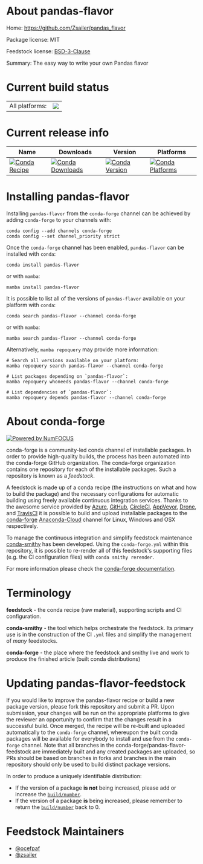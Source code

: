 About pandas-flavor
===================

Home: https://github.com/Zsailer/pandas_flavor

Package license: MIT

Feedstock license: [BSD-3-Clause](https://github.com/conda-forge/pandas_flavor-feedstock/blob/main/LICENSE.txt)

Summary: The easy way to write your own Pandas flavor

Current build status
====================


<table><tr><td>All platforms:</td>
    <td>
      <a href="https://dev.azure.com/conda-forge/feedstock-builds/_build/latest?definitionId=4788&branchName=main">
        <img src="https://dev.azure.com/conda-forge/feedstock-builds/_apis/build/status/pandas_flavor-feedstock?branchName=main">
      </a>
    </td>
  </tr>
</table>

Current release info
====================

| Name | Downloads | Version | Platforms |
| --- | --- | --- | --- |
| [![Conda Recipe](https://img.shields.io/badge/recipe-pandas--flavor-green.svg)](https://anaconda.org/conda-forge/pandas-flavor) | [![Conda Downloads](https://img.shields.io/conda/dn/conda-forge/pandas-flavor.svg)](https://anaconda.org/conda-forge/pandas-flavor) | [![Conda Version](https://img.shields.io/conda/vn/conda-forge/pandas-flavor.svg)](https://anaconda.org/conda-forge/pandas-flavor) | [![Conda Platforms](https://img.shields.io/conda/pn/conda-forge/pandas-flavor.svg)](https://anaconda.org/conda-forge/pandas-flavor) |

Installing pandas-flavor
========================

Installing `pandas-flavor` from the `conda-forge` channel can be achieved by adding `conda-forge` to your channels with:

```
conda config --add channels conda-forge
conda config --set channel_priority strict
```

Once the `conda-forge` channel has been enabled, `pandas-flavor` can be installed with `conda`:

```
conda install pandas-flavor
```

or with `mamba`:

```
mamba install pandas-flavor
```

It is possible to list all of the versions of `pandas-flavor` available on your platform with `conda`:

```
conda search pandas-flavor --channel conda-forge
```

or with `mamba`:

```
mamba search pandas-flavor --channel conda-forge
```

Alternatively, `mamba repoquery` may provide more information:

```
# Search all versions available on your platform:
mamba repoquery search pandas-flavor --channel conda-forge

# List packages depending on `pandas-flavor`:
mamba repoquery whoneeds pandas-flavor --channel conda-forge

# List dependencies of `pandas-flavor`:
mamba repoquery depends pandas-flavor --channel conda-forge
```


About conda-forge
=================

[![Powered by
NumFOCUS](https://img.shields.io/badge/powered%20by-NumFOCUS-orange.svg?style=flat&colorA=E1523D&colorB=007D8A)](https://numfocus.org)

conda-forge is a community-led conda channel of installable packages.
In order to provide high-quality builds, the process has been automated into the
conda-forge GitHub organization. The conda-forge organization contains one repository
for each of the installable packages. Such a repository is known as a *feedstock*.

A feedstock is made up of a conda recipe (the instructions on what and how to build
the package) and the necessary configurations for automatic building using freely
available continuous integration services. Thanks to the awesome service provided by
[Azure](https://azure.microsoft.com/en-us/services/devops/), [GitHub](https://github.com/),
[CircleCI](https://circleci.com/), [AppVeyor](https://www.appveyor.com/),
[Drone](https://cloud.drone.io/welcome), and [TravisCI](https://travis-ci.com/)
it is possible to build and upload installable packages to the
[conda-forge](https://anaconda.org/conda-forge) [Anaconda-Cloud](https://anaconda.org/)
channel for Linux, Windows and OSX respectively.

To manage the continuous integration and simplify feedstock maintenance
[conda-smithy](https://github.com/conda-forge/conda-smithy) has been developed.
Using the ``conda-forge.yml`` within this repository, it is possible to re-render all of
this feedstock's supporting files (e.g. the CI configuration files) with ``conda smithy rerender``.

For more information please check the [conda-forge documentation](https://conda-forge.org/docs/).

Terminology
===========

**feedstock** - the conda recipe (raw material), supporting scripts and CI configuration.

**conda-smithy** - the tool which helps orchestrate the feedstock.
                   Its primary use is in the construction of the CI ``.yml`` files
                   and simplify the management of *many* feedstocks.

**conda-forge** - the place where the feedstock and smithy live and work to
                  produce the finished article (built conda distributions)


Updating pandas-flavor-feedstock
================================

If you would like to improve the pandas-flavor recipe or build a new
package version, please fork this repository and submit a PR. Upon submission,
your changes will be run on the appropriate platforms to give the reviewer an
opportunity to confirm that the changes result in a successful build. Once
merged, the recipe will be re-built and uploaded automatically to the
`conda-forge` channel, whereupon the built conda packages will be available for
everybody to install and use from the `conda-forge` channel.
Note that all branches in the conda-forge/pandas-flavor-feedstock are
immediately built and any created packages are uploaded, so PRs should be based
on branches in forks and branches in the main repository should only be used to
build distinct package versions.

In order to produce a uniquely identifiable distribution:
 * If the version of a package **is not** being increased, please add or increase
   the [``build/number``](https://docs.conda.io/projects/conda-build/en/latest/resources/define-metadata.html#build-number-and-string).
 * If the version of a package **is** being increased, please remember to return
   the [``build/number``](https://docs.conda.io/projects/conda-build/en/latest/resources/define-metadata.html#build-number-and-string)
   back to 0.

Feedstock Maintainers
=====================

* [@ocefpaf](https://github.com/ocefpaf/)
* [@zsailer](https://github.com/zsailer/)

